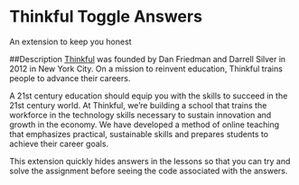 # Thinkful Toggle Answers
An extension to keep you honest

##Description
[Thinkful](http://www.thinkful.com) was founded by Dan Friedman and Darrell Silver in 2012 in New York City. On a mission to reinvent education, Thinkful trains people to advance their careers.  

A 21st century education should equip you with the skills to succeed in the 21st century world. At Thinkful, we’re building a school that trains the workforce in the technology skills necessary to sustain innovation and growth in the economy. We have developed a method of online teaching that emphasizes practical, sustainable skills and prepares students to achieve their career goals.  

This extension quickly hides answers in the lessons so that you can try and solve the assignment before seeing the code associated with the answers.  

